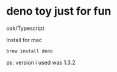 # deno toy just for fun

oak/Typescript

Install for mac

`brew install deno`

ps: version i used was 1.3.2
